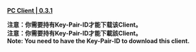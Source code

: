 **[PC Client | 0.3.1](https://autopatchcn-beta.juequling.com/download/windows/0.3.0_beta/vb86HOKwee/juequling_1370969.zip)**    

**注意：你需要持有Key-Pair-ID才能下载该Client。**  
**注意：你需要持有Key-Pair-ID才能下載該Client。**  
**Note: You need to have the Key-Pair-ID to download this client.**  